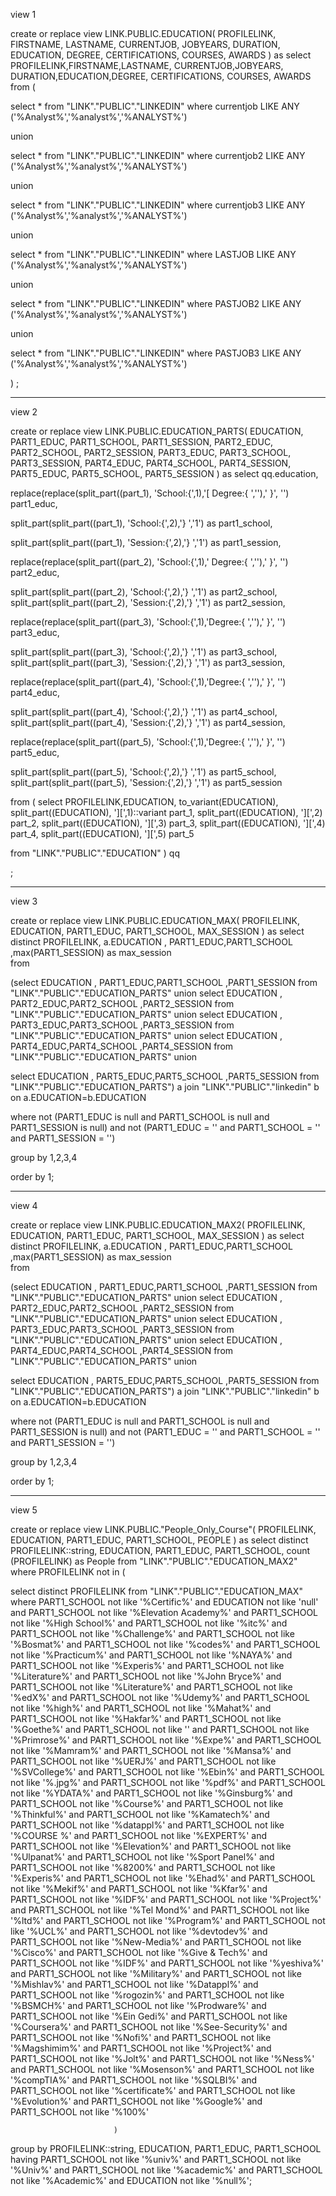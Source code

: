 view 1

create or replace view LINK.PUBLIC.EDUCATION(
	PROFILELINK,
	FIRSTNAME,
	LASTNAME,
	CURRENTJOB,
	JOBYEARS,
	DURATION,
	EDUCATION,
	DEGREE,
	CERTIFICATIONS,
	COURSES,
	AWARDS
) as
select PROFILELINK,FIRSTNAME,LASTNAME, CURRENTJOB,JOBYEARS, DURATION,EDUCATION,DEGREE, CERTIFICATIONS,
COURSES, AWARDS
from 
(

select *
from "LINK"."PUBLIC"."LINKEDIN"
where currentjob LIKE ANY ('%Analyst%','%analyst%','%ANALYST%')
 
union

select *
from "LINK"."PUBLIC"."LINKEDIN"
where currentjob2 LIKE ANY ('%Analyst%','%analyst%','%ANALYST%')

union

select *
from "LINK"."PUBLIC"."LINKEDIN"
where currentjob3 LIKE ANY ('%Analyst%','%analyst%','%ANALYST%')


union

select *
from "LINK"."PUBLIC"."LINKEDIN"
where LASTJOB LIKE ANY ('%Analyst%','%analyst%','%ANALYST%')

union	

select *
from "LINK"."PUBLIC"."LINKEDIN"
where PASTJOB2 LIKE ANY ('%Analyst%','%analyst%','%ANALYST%')

union
	
select *
from "LINK"."PUBLIC"."LINKEDIN"
where PASTJOB3 LIKE ANY ('%Analyst%','%analyst%','%ANALYST%')

)
;

-----------------------------------------------------------------------------------------
view 2

create or replace view LINK.PUBLIC.EDUCATION_PARTS(
	EDUCATION,
	PART1_EDUC,
	PART1_SCHOOL,
	PART1_SESSION,
	PART2_EDUC,
	PART2_SCHOOL,
	PART2_SESSION,
	PART3_EDUC,
	PART3_SCHOOL,
	PART3_SESSION,
	PART4_EDUC,
	PART4_SCHOOL,
	PART4_SESSION,
	PART5_EDUC,
	PART5_SCHOOL,
	PART5_SESSION
) as select qq.education,

replace(replace(split_part((part_1), 'School:{',1),'[ Degree:{ ',''),' }', '') part1_educ,

split_part(split_part((part_1), 'School:{',2),'} ','1')  as part1_school,

split_part(split_part((part_1), 'Session:{',2),'} ','1')  as part1_session,

replace(replace(split_part((part_2), 'School:{',1),' Degree:{ ',''),' }', '') part2_educ,

split_part(split_part((part_2), 'School:{',2),'} ','1')  as part2_school,
split_part(split_part((part_2), 'Session:{',2),'} ','1')  as part2_session,

replace(replace(split_part((part_3), 'School:{',1),'Degree:{ ',''),' }', '') part3_educ,

split_part(split_part((part_3), 'School:{',2),'} ','1')  as part3_school,
split_part(split_part((part_3), 'Session:{',2),'} ','1')  as part3_session,

replace(replace(split_part((part_4), 'School:{',1),'Degree:{ ',''),' }', '') part4_educ,

split_part(split_part((part_4), 'School:{',2),'} ','1')  as part4_school,
split_part(split_part((part_4), 'Session:{',2),'} ','1')  as part4_session,

replace(replace(split_part((part_5), 'School:{',1),'Degree:{ ',''),' }', '') part5_educ,

split_part(split_part((part_5), 'School:{',2),'} ','1')  as part5_school,
split_part(split_part((part_5), 'Session:{',2),'} ','1')  as part5_session


from ( select PROFILELINK,EDUCATION,  to_variant(EDUCATION), 
 split_part((EDUCATION), '][',1)::variant part_1,
split_part((EDUCATION), '][',2) part_2,
split_part((EDUCATION), '][',3) part_3,
split_part((EDUCATION), '][',4) part_4,
split_part((EDUCATION), '][',5) part_5
 
 
from "LINK"."PUBLIC"."EDUCATION"
) qq

;

-----------------------------------------------------------------------------------------
view 3

create or replace view LINK.PUBLIC.EDUCATION_MAX(
	PROFILELINK,
	EDUCATION,
	PART1_EDUC,
	PART1_SCHOOL,
	MAX_SESSION
) as
select distinct PROFILELINK, a.EDUCATION	, PART1_EDUC,PART1_SCHOOL	,max(PART1_SESSION) as max_session	 
from

(select EDUCATION	, PART1_EDUC,PART1_SCHOOL	,PART1_SESSION	 	from "LINK"."PUBLIC"."EDUCATION_PARTS"
union
select EDUCATION	, PART2_EDUC,PART2_SCHOOL	,PART2_SESSION	 	from "LINK"."PUBLIC"."EDUCATION_PARTS"
union
select EDUCATION	, PART3_EDUC,PART3_SCHOOL	,PART3_SESSION	 	from "LINK"."PUBLIC"."EDUCATION_PARTS"
union
select EDUCATION	, PART4_EDUC,PART4_SCHOOL	,PART4_SESSION	 	from "LINK"."PUBLIC"."EDUCATION_PARTS"
union

select EDUCATION	, PART5_EDUC,PART5_SCHOOL	,PART5_SESSION	 	from "LINK"."PUBLIC"."EDUCATION_PARTS") a
join  "LINK"."PUBLIC"."linkedin" b
on a.EDUCATION=b.EDUCATION

where not (PART1_EDUC is null and PART1_SCHOOL is null and PART1_SESSION is null)
and not (PART1_EDUC = '' and PART1_SCHOOL  = '' and PART1_SESSION  = '')

group by 1,2,3,4

order by 1;

-----------------------------------------------------------------------------------------

view 4

create or replace view LINK.PUBLIC.EDUCATION_MAX2(
	PROFILELINK,
	EDUCATION,
	PART1_EDUC,
	PART1_SCHOOL,
	MAX_SESSION
) as
select distinct PROFILELINK, a.EDUCATION	, PART1_EDUC,PART1_SCHOOL	,max(PART1_SESSION) as max_session	 
from

(select EDUCATION	, PART1_EDUC,PART1_SCHOOL	,PART1_SESSION	 	from "LINK"."PUBLIC"."EDUCATION_PARTS"
union
select EDUCATION	, PART2_EDUC,PART2_SCHOOL	,PART2_SESSION	 	from "LINK"."PUBLIC"."EDUCATION_PARTS"
union
select EDUCATION	, PART3_EDUC,PART3_SCHOOL	,PART3_SESSION	 	from "LINK"."PUBLIC"."EDUCATION_PARTS"
union
select EDUCATION	, PART4_EDUC,PART4_SCHOOL	,PART4_SESSION	 	from "LINK"."PUBLIC"."EDUCATION_PARTS"
union

select EDUCATION	, PART5_EDUC,PART5_SCHOOL	,PART5_SESSION	 	from "LINK"."PUBLIC"."EDUCATION_PARTS") a
join  "LINK"."PUBLIC"."linkedin" b
on a.EDUCATION=b.EDUCATION

where not (PART1_EDUC is null and PART1_SCHOOL is null and PART1_SESSION is null)
and not (PART1_EDUC = '' and PART1_SCHOOL  = '' and PART1_SESSION  = '')

group by 1,2,3,4

order by 1;

-----------------------------------------------------------------------------------------
view 5

create or replace view LINK.PUBLIC."People_Only_Course"(
	PROFILELINK,
	EDUCATION,
	PART1_EDUC,
	PART1_SCHOOL,
	PEOPLE
) as
select distinct PROFILELINK::string, EDUCATION, PART1_EDUC, PART1_SCHOOL, count (PROFILELINK) as People
from "LINK"."PUBLIC"."EDUCATION_MAX2"
where PROFILELINK not in ( 
  
  
select distinct PROFILELINK
from "LINK"."PUBLIC"."EDUCATION_MAX"
where PART1_SCHOOL not like '%Certific%'
                              and EDUCATION not like 'null'
                              and PART1_SCHOOL not like '%Elevation Academy%'
                              and PART1_SCHOOL not like '%High School%'
                              and PART1_SCHOOL not like '%itc%'
                              and PART1_SCHOOL not like '%Challenge%'
                              and PART1_SCHOOL not like '%Bosmat%'
                              and PART1_SCHOOL not like '%codes%'
                              and PART1_SCHOOL not like '%Practicum%'
                              and PART1_SCHOOL not like '%NAYA%'
                              and PART1_SCHOOL not like '%Experis%'
                              and PART1_SCHOOL not like '%Literature%'
                              and PART1_SCHOOL not like '%John Bryce%'
                              and PART1_SCHOOL not like '%Literature%'
                              and PART1_SCHOOL not like '%edX%'
                              and PART1_SCHOOL not like '%Udemy%'
                              and PART1_SCHOOL not like '%high%'
                              and PART1_SCHOOL not like '%Mahat%'
                              and PART1_SCHOOL not like '%Hakfar%'
                              and PART1_SCHOOL not like '%Goethe%'
                              and PART1_SCHOOL not like ''
                              and PART1_SCHOOL not like '%Primrose%'
                              and PART1_SCHOOL not like '%Expe%'
                              and PART1_SCHOOL not like '%Mamram%'
                              and PART1_SCHOOL not like '%Mansa%'
                              and PART1_SCHOOL not like '%UERJ%'
                              and PART1_SCHOOL not like '%SVCollege%'
                              and PART1_SCHOOL not like '%Ebin%'
                              and PART1_SCHOOL not like '%.jpg%'
                              and PART1_SCHOOL not like '%pdf%'
                              and PART1_SCHOOL not like '%YDATA%'
                              and PART1_SCHOOL not like '%Ginsburg%'
                              and PART1_SCHOOL not like '%Course%'
                              and PART1_SCHOOL not like '%Thinkful%'
                              and PART1_SCHOOL not like '%Kamatech%'
                              and PART1_SCHOOL not like '%datappl%'
                              and PART1_SCHOOL not like '%COURSE %'
                              and PART1_SCHOOL not like '%EXPERT%'
                              and PART1_SCHOOL not like '%Elevation%'
                              and PART1_SCHOOL not like '%Ulpanat%'
                              and PART1_SCHOOL not like '%Sport Panel%'
                              and PART1_SCHOOL not like '%8200%'
                              and PART1_SCHOOL not like '%Experis%'
                              and PART1_SCHOOL not like '%Ehad%'
                              and PART1_SCHOOL not like '%Mekif%'
                              and PART1_SCHOOL not like '%Kfar%'
                              and PART1_SCHOOL not like '%IDF%'
                              and PART1_SCHOOL not like '%Project%'
                              and PART1_SCHOOL not like '%Tel Mond%'
                              and PART1_SCHOOL not like '%ltd%'
                              and PART1_SCHOOL not like '%Program%'
                              and PART1_SCHOOL not like '%UCL%'
                              and PART1_SCHOOL not like '%devtodev%'
                              and PART1_SCHOOL not like '%New-Media%'
                              and PART1_SCHOOL not like '%Cisco%'
                              and PART1_SCHOOL not like '%Give & Tech%'
                              and PART1_SCHOOL not like '%IDF%'
                              and PART1_SCHOOL not like '%yeshiva%'
                              and PART1_SCHOOL not like '%Military%'
                              and PART1_SCHOOL not like '%Mishlav%'
                              and PART1_SCHOOL not like '%Datappl%'
                              and PART1_SCHOOL not like '%rogozin%'
                              and PART1_SCHOOL not like '%BSMCH%'
                              and PART1_SCHOOL not like '%Prodware%'
                              and PART1_SCHOOL not like '%Ein Gedi%'
                              and PART1_SCHOOL not like '%Coursera%'
                              and PART1_SCHOOL not like '%See-Security%'
                              and PART1_SCHOOL not like '%Nofi%'
                              and PART1_SCHOOL not like '%Magshimim%'
                              and PART1_SCHOOL not like '%Project%'
                              and PART1_SCHOOL not like '%Jolt%'
                              and PART1_SCHOOL not like '%Ness%'
                              and PART1_SCHOOL not like '%Mosenson%'
                              and PART1_SCHOOL not like '%compTIA%'
                              and PART1_SCHOOL not like '%SQLBI%'
                              and PART1_SCHOOL not like '%certificate%'
                              and PART1_SCHOOL not like '%Evolution%'
                              and PART1_SCHOOL not like '%Google%'
                              and PART1_SCHOOL not like '%100%'

                           )
group by PROFILELINK::string, EDUCATION, PART1_EDUC, PART1_SCHOOL           
having PART1_SCHOOL not like '%univ%'
and PART1_SCHOOL not like '%Univ%'
and PART1_SCHOOL not like '%academic%'
and PART1_SCHOOL not like '%Academic%'
and EDUCATION not like '%null%';
